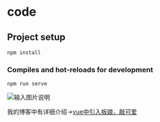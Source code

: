 # code

## Project setup
```
npm install
```

### Compiles and hot-reloads for development
```
npm run serve
```

![输入图片说明](https://images.gitee.com/uploads/images/2021/0610/202726_6e4deb48_5373615.png "屏幕截图.png")

我的博客中有详细介绍->[vue中引入板娘，敲可爱](https://phy0412.top/article?articleId=3464)
